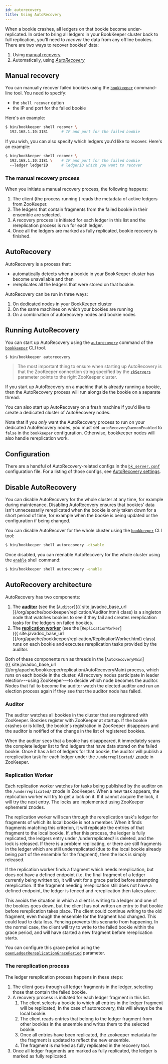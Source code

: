 ```yaml
---
id: autorecovery
title: Using AutoRecovery
---
```


When a bookie crashes, all ledgers on that bookie become under-replicated. In order to bring all ledgers in your BookKeeper cluster back to full replication, you'll need to *recover* the data from any offline bookies. There are two ways to recover bookies' data:

1. Using [manual recovery](#manual-recovery)
1. Automatically, using [*AutoRecovery*](#autorecovery)

## Manual recovery

You can manually recover failed bookies using the [`bookkeeper`](../reference/cli.md) command-line tool. You need to specify:

* the `shell recover` option 
* the IP and port for the failed bookie

Here's an example:

```bash
$ bin/bookkeeper shell recover \
  192.168.1.10:3181      # IP and port for the failed bookie
```

If you wish, you can also specify which ledgers you'd like to recover. Here's an example:

```bash
$ bin/bookkeeper shell recover \
  192.168.1.10:3181 \    # IP and port for the failed bookie
  --ledger ledgerID      # ledgerID which you want to recover 
```

### The manual recovery process

When you initiate a manual recovery process, the following happens:

1. The client (the process running ) reads the metadata of active ledgers from ZooKeeper.
1. The ledgers that contain fragments from the failed bookie in their ensemble are selected.
1. A recovery process is initiated for each ledger in this list and the rereplication process is run for each ledger.
1. Once all the ledgers are marked as fully replicated, bookie recovery is finished.

## AutoRecovery

AutoRecovery is a process that:

* automatically detects when a bookie in your BookKeeper cluster has become unavailable and then
* rereplicates all the ledgers that were stored on that bookie.

AutoRecovery can be run in three ways:

1. On dedicated nodes in your BookKeeper cluster
1. On the same machines on which your bookies are running
1. On a combination of autorecovery nodes and bookie nodes

## Running AutoRecovery

You can start up AutoRecovery using the [`autorecovery`](../reference/cli#bookkeeper-autorecovery) command of the [`bookkeeper`](../reference/cli) CLI tool.

```bash
$ bin/bookkeeper autorecovery
```

> The most important thing to ensure when starting up AutoRecovery is that the ZooKeeper connection string specified by the [`zkServers`](../reference/config#zkServers) parameter points to the right ZooKeeper cluster.

If you start up AutoRecovery on a machine that is already running a bookie, then the AutoRecovery process will run alongside the bookie on a separate thread.

You can also start up AutoRecovery on a fresh machine if you'd like to create a dedicated cluster of AutoRecovery nodes.

Note that if you _only_ want the AutoRecovery process to run on your dedicated AutoRecovery nodes, you must set `autoRecoveryDaemonEnabled` to `false` in the `bookkeeper` configuration. Otherwise,
bookkeeper nodes will also handle rereplication work.

## Configuration

There are a handful of AutoRecovery-related configs in the [`bk_server.conf`](../reference/config) configuration file. For a listing of those configs, see [AutoRecovery settings](../reference/config#autorecovery-settings).

## Disable AutoRecovery

You can disable AutoRecovery for the whole cluster at any time, for example during maintenance. Disabling AutoRecovery ensures that bookies' data isn't unnecessarily rereplicated when the bookie is only taken down for a short period of time, for example when the bookie is being updated or the configuration if being changed.

You can disable AutoRecover for the whole cluster using the [`bookkeeper`](../reference/cli#bookkeeper-shell-autorecovery) CLI tool:

```bash
$ bin/bookkeeper shell autorecovery -disable
```

Once disabled, you can reenable AutoRecovery for the whole cluster using the [`enable`](../reference/cli#bookkeeper-shell-autorecovery) shell command:

```bash
$ bin/bookkeeper shell autorecovery -enable
```

## AutoRecovery architecture

AutoRecovery has two components:

1. The [**auditor**](#auditor) (see the [`Auditor`]({{ site.javadoc_base_url }}/org/apache/bookkeeper/replication/Auditor.html) class) is a singleton node that watches bookies to see if they fail and creates rereplication tasks for the ledgers on failed bookies.
1. The [**replication worker**](#replication-worker) (see the [`ReplicationWorker`]({{ site.javadoc_base_url }}/org/apache/bookkeeper/replication/ReplicationWorker.html) class) runs on each bookie and executes rereplication tasks provided by the auditor.

Both of these components run as threads in the [`AutoRecoveryMain`]({{ site.javadoc_base_url }}/org/apache/bookkeeper/replication/AutoRecoveryMain) process, which runs on each bookie in the cluster. All recovery nodes participate in leader election---using ZooKeeper---to decide which node becomes the auditor. Nodes that fail to become the auditor watch the elected auditor and run an election process again if they see that the auditor node has failed.

### Auditor

The auditor watches all bookies in the cluster that are registered with ZooKeeper. Bookies register with ZooKeeper at startup. If the bookie crashes or is killed, the bookie's registration in ZooKeeper disappears and the auditor is notified of the change in the list of registered bookies.

When the auditor sees that a bookie has disappeared, it immediately scans the complete ledger list to find ledgers that have data stored on the failed bookie. Once it has a list of ledgers for that bookie, the auditor will publish a rereplication task for each ledger under the `/underreplicated/` [znode](https://zookeeper.apache.org/doc/current/zookeeperOver.html) in ZooKeeper.

### Replication Worker

Each replication worker watches for tasks being published by the auditor on the `/underreplicated/` znode in ZooKeeper. When a new task appears, the replication worker will try to get a lock on it. If it cannot acquire the lock, it will try the next entry. The locks are implemented using ZooKeeper ephemeral znodes.

The replication worker will scan through the rereplication task's ledger for fragments of which its local bookie is not a member. When it finds fragments matching this criterion, it will replicate the entries of that fragment to the local bookie. If, after this process, the ledger is fully replicated, the ledgers entry under /underreplicated/ is deleted, and the lock is released. If there is a problem replicating, or there are still fragments in the ledger which are still underreplicated (due to the local bookie already being part of the ensemble for the fragment), then the lock is simply released.

If the replication worker finds a fragment which needs rereplication, but does not have a defined endpoint (i.e. the final fragment of a ledger currently being written to), it will wait for a grace period before attempting rereplication. If the fragment needing rereplication still does not have a defined endpoint, the ledger is fenced and rereplication then takes place.

This avoids the situation in which a client is writing to a ledger and one of the bookies goes down, but the client has not written an entry to that bookie before rereplication takes place. The client could continue writing to the old fragment, even though the ensemble for the fragment had changed. This could lead to data loss. Fencing prevents this scenario from happening. In the normal case, the client will try to write to the failed bookie within the grace period, and will have started a new fragment before rereplication starts.

You can configure this grace period using the [`openLedgerRereplicationGracePeriod`](../reference/config#openLedgerRereplicationGracePeriod) parameter.

### The rereplication process

The ledger rereplication process happens in these steps:

1. The client goes through all ledger fragments in the ledger, selecting those that contain the failed bookie.
1. A recovery process is initiated for each ledger fragment in this list.
   1. The client selects a bookie to which all entries in the ledger fragment will be replicated; In the case of autorecovery, this will always be the local bookie.
   1. The client reads entries that belong to the ledger fragment from other bookies in the ensemble and writes them to the selected bookie.
   1. Once all entries have been replicated, the zookeeper metadata for the fragment is updated to reflect the new ensemble.
   1. The fragment is marked as fully replicated in the recovery tool.
1. Once all ledger fragments are marked as fully replicated, the ledger is marked as fully replicated.
  
